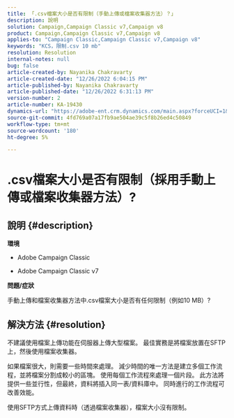 ```yaml
---
title: 「.csv檔案大小是否有限制（手動上傳或檔案收集器方法）？」
description: 說明
solution: Campaign,Campaign Classic v7,Campaign v8
product: Campaign,Campaign Classic v7,Campaign v8
applies-to: "Campaign Classic,Campaign Classic v7,Campaign v8"
keywords: "KCS，限制.csv 10 mb"
resolution: Resolution
internal-notes: null
bug: false
article-created-by: Nayanika Chakravarty
article-created-date: "12/26/2022 6:04:15 PM"
article-published-by: Nayanika Chakravarty
article-published-date: "12/26/2022 6:31:13 PM"
version-number: 2
article-number: KA-19430
dynamics-url: "https://adobe-ent.crm.dynamics.com/main.aspx?forceUCI=1&pagetype=entityrecord&etn=knowledgearticle&id=e9e304b3-4785-ed11-81ac-6045bd006b4b"
source-git-commit: 4fd769a07a17fb9ae504ae39c5f8b26ed4c50849
workflow-type: tm+mt
source-wordcount: '180'
ht-degree: 5%

---
```


# .csv檔案大小是否有限制（採用手動上傳或檔案收集器方法）?

## 說明 {#description}


<b>環境</b>

- Adobe Campaign Classic

- Adobe Campaign Classic v7

<b>問題/症狀</b>

手動上傳和檔案收集器方法中.csv檔案大小是否有任何限制（例如10 MB）?


## 解決方法 {#resolution}


不建議使用檔案上傳功能在伺服器上傳大型檔案。 最佳實務是將檔案放置在SFTP上，然後使用檔案收集器。

如果檔案很大，則需要一些時間來處理。 減少時間的唯一方法是建立多個工作流程，並將檔案分割成較小的區塊。 使用每個工作流程來處理一個片段。 此方法將提供一些並行性，但最終，資料將插入同一表/資料庫中。 同時進行的工作流程可改善效能。

使用SFTP方式上傳資料時（透過檔案收集器），檔案大小沒有限制。
